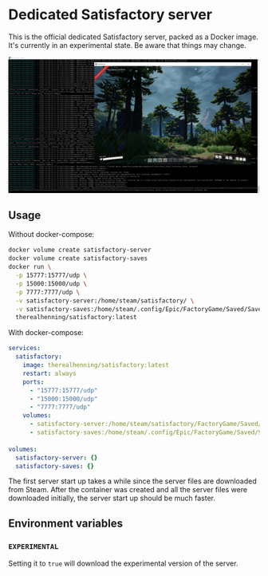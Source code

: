 # Dedicated Satisfactory server

This is the official dedicated Satisfactory server, packed as a Docker image. It's currently in an experimental state. Be aware that things may change.

![Server logs and game](screenshot.jpg)

## Usage

Without docker-compose:

```sh
docker volume create satisfactory-server
docker volume create satisfactory-saves
docker run \
  -p 15777:15777/udp \
  -p 15000:15000/udp \
  -p 7777:7777/udp \
  -v satisfactory-server:/home/steam/satisfactory/ \
  -v satisfactory-saves:/home/steam/.config/Epic/FactoryGame/Saved/SaveGames/server/ \
  therealhenning/satisfactory:latest
```

With docker-compose:

```yml
services:
  satisfactory:
    image: therealhenning/satisfactory:latest
    restart: always
    ports:
      - "15777:15777/udp"
      - "15000:15000/udp"
      - "7777:7777/udp"
    volumes:
      - satisfactory-server:/home/steam/satisfactory/FactoryGame/Saved/
      - satisfactory-saves:/home/steam/.config/Epic/FactoryGame/Saved/SaveGames/server/

volumes:
  satisfactory-server: {}
  satisfactory-saves: {}
```

The first server start up takes a while since the server files are downloaded from Steam. After the container was created and all the server files were downloaded initially, the server start up should be much faster.

## Environment variables

### `EXPERIMENTAL`

Setting it to `true` will download the experimental version of the server.
